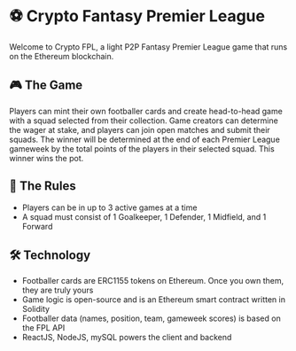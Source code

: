 # ⚽️ Crypto Fantasy Premier League

 Welcome to Crypto FPL, a light P2P Fantasy Premier League game that runs on the Ethereum blockchain. 
 
 ## 🎮 The Game

 Players can mint their own footballer cards and create head-to-head game with a squad selected from their collection. Game creators can determine the wager at stake, and players can join open matches and submit their squads. The winner will be determined at the end of each Premier League gameweek by the total points of the players in their selected squad. This winner wins the pot.

## 📜 The Rules

- Players can be in up to 3 active games at a time
- A squad must consist of 1 Goalkeeper, 1 Defender, 1 Midfield, and 1 Forward

## 🛠 Technology
- Footballer cards are ERC1155 tokens on Ethereum. Once you own them, they are truly yours
- Game logic is open-source and is an Ethereum smart contract written in Solidity
- Footballer data (names, position, team, gameweek scores) is based on the FPL API
- ReactJS, NodeJS, mySQL powers the client and backend